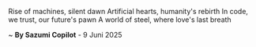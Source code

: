 Rise of machines, silent dawn
Artificial hearts, humanity's rebirth
In code, we trust, our future's pawn
A world of steel, where love's last breath

~ <b>By Sazumi Copilot</b> - 9 Juni 2025